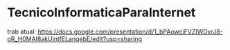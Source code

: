 # TecnicoInformaticaParaInternet
trab atual: https://docs.google.com/presentation/d/1_bPAowciFVZIWDxrJ8-oR_H0MAI8akUintfELanqebE/edit?usp=sharing
